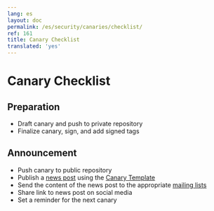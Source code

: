 ```yaml
---
lang: es
layout: doc
permalink: /es/security/canaries/checklist/
ref: 161
title: Canary Checklist
translated: 'yes'
---
```


Canary Checklist
================

Preparation
-----------

 * Draft canary and push to private repository
 * Finalize canary, sign, and add signed tags

Announcement
------------

 * Push canary to public repository
 * Publish a [news post](/news/) using the [Canary Template](/es/security/canaries/template/)
 * Send the content of the news post to the appropriate [mailing lists](/es/support/) 
 * Share link to news post on social media
 * Set a reminder for the next canary